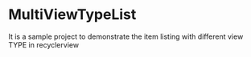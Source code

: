 # MultiViewTypeList
 It is a sample project to demonstrate the item listing with different view TYPE in recyclerview
